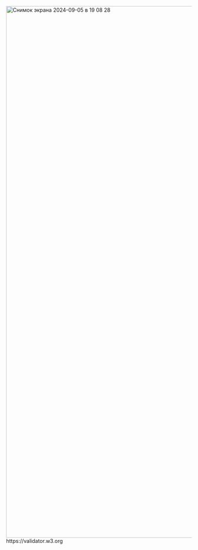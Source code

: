 <img width="1440" alt="Снимок экрана 2024-09-05 в 19 08 28" src="https://github.com/user-attachments/assets/0398d270-9a40-4521-bf51-cf00dedd8dab">
https://validator.w3.org
